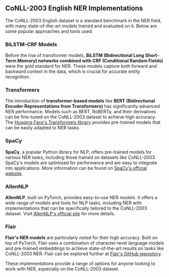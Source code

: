 ## CoNLL-2003 English NER Implementations

The CoNLL-2003 English dataset is a standard benchmark in the NER field, with many state-of-the-art models trained and evaluated on it. Below are some popular approaches and tools used:

### BiLSTM-CRF Models
Before the rise of transformer models, **BiLSTM (Bidirectional Long Short-Term Memory) networks combined with CRF (Conditional Random Fields)** were the gold standard for NER. These models capture both forward and backward context in the data, which is crucial for accurate entity recognition.

### Transformers
The introduction of **transformer-based models** like **BERT (Bidirectional Encoder Representations from Transformers)** has significantly advanced NER performance. Models such as BERT, RoBERTa, and their derivatives can be fine-tuned on the CoNLL-2003 dataset to achieve high accuracy. The [Hugging Face's Transformers library](https://huggingface.co/transformers/) provides pre-trained models that can be easily adapted to NER tasks.

### SpaCy
**SpaCy**, a popular Python library for NLP, offers pre-trained models for various NER tasks, including those trained on datasets like CoNLL-2003. SpaCy's models are optimized for performance and are easy to integrate into applications. More information can be found on [SpaCy's official website](https://spacy.io/).

### AllenNLP
**AllenNLP**, built on PyTorch, provides easy-to-use NER models. It offers a wide range of models and tools for NLP tasks, including NER with implementations that can be specifically tailored to the CoNLL-2003 dataset. Visit [AllenNLP's official site](https://allennlp.org/) for more details.

### Flair
**Flair's NER models** are particularly noted for their high accuracy. Built on top of PyTorch, Flair uses a combination of character-level language models and pre-trained embeddings to achieve state-of-the-art results on tasks like CoNLL-2003 NER. Flair can be explored further at [Flair's GitHub repository](https://github.com/flairNLP/flair).

These implementations provide a range of options for anyone looking to work with NER, especially on the CoNLL-2003 dataset.
